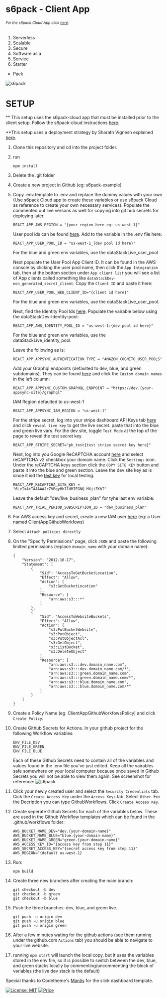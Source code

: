 
# s6pack - Client App
###### <sup>*For the s6pack Cloud App click [here](https://github.com/bmiles-development/s6pack-cloud).*</sup>
1. Serverless
2. Scalable
3. Secure
4. Software as a
5. Service
6. Starter
* Pack

![s6pack](./public/s6pack.svg)



# SETUP
  ** This setup uses the s6pack-cloud app that must be installed prior to the client setup. Follow the s6pack-cloud instructions [here](https://github.com/bmiles-development/s6pack-cloud). 
  
  **This setup uses a deployment strategy by Sharath Vignesh explained [here](https://sharathvignesh.medium.com/ci-cd-deploy-react-app-to-aws-s3-using-github-actions-3f6d77783190).
  1) Clone this repository and cd into the project folder.
  2) run 
  		```
		npm install
		```
  3) Delete the .git folder 
  4) Create a new project in Github (eg: s6pack-example)
  5) Copy .env.template to .env and replace the dummy values with your own (Use s6pack Cloud app to create these variables or use s6pack Cloud as reference to create your own necessary services). Populate the commented out live versons as well for copying into git hub secrets for deploying later.
		```
		REACT_APP_AWS_REGION = "{your region here eg: us-west-1}"
		```
		User pool ids can be found [here](https://us-west-1.console.aws.amazon.com/cognito/v2/idp/user-pools). Add to the variable in the .env file here:
		```
		REACT_APP_USER_POOL_ID = "us-west-1_{dev pool id here}"
		```
		For the blue and green env variables, use the dataStackLive_user_pool 

		Next populate the User Pool App Client ID. It can be found in the AWS console by clicking the user pool name, then click the ```App Integration``` tab, then at the bottom section under ```App client list``` you will see a list of App clients called something like ```dataStackDev-non_generated_secret_client```. Copy the ```Client ID``` and paste it here:
		```
		REACT_APP_USER_POOL_WEB_CLIENT_ID="{client id here}"
		```
		For the blue and green env variables, use the dataStackLive_user_pool.

		Next, find the Identity Pool Ids [here](https://us-west-1.console.aws.amazon.com/cognito/v2/identity/identity-pools). Populate the vairable below using the dataStackDev-Identity-pool:
		```
		REACT_APP_AWS_IDENTITY_POOL_ID = "us-west-1:{dev pool id here}"
		```
		For the blue and green env variables, use the dataStackLive_identity_pool.
		
		Leave the following as is:
		```
		REACT_APP_APPSYNC_AUTHENTICATION_TYPE = "AMAZON_COGNITO_USER_POOLS"
		```
		Add your Graphql endpoints (defaulted to dev, blue, and green subdomains). They can be found [here](https://us-west-1.console.aws.amazon.com/appsync/home?region=us-west-1#/apis) and click the ```Custom domain names``` in the left column:
		```
		REACT_APP_APPSYNC_CUSTOM_GRAPHQL_ENDPOINT = "https://dev.{your-appsync-site}/graphql"
		```
		IAM Region defaulted to us-west-1
		```
		REACT_APP_APPSYNC_IAM_REGION = "us-west-1"
		```
		For the stripe secret, log into your stripe dashboard API Keys tab [here](https://dashboard.stripe.com/apikeys) and click ```reveal live key``` to get the live secret. paste that into the blue and green live vars. For the dev site, toggle ```Test Mode``` at the top of the page to reveal the test secret key.
		```
		REACT_APP_STRIPE_SECRET="pk_test{test stripe secret key here}"
		```
		Next, log into you Google ReCAPTCHA account [here](https://www.google.com/recaptcha/admin) and select reCAPTCHA v2 checkbox your domain name. Click the ```Settings``` icon. Under the reCAPTCHA keys section click the ```COPY SITE KEY``` button and paste it into the blue and green section. Leave the dev site key as is since it isd the [test key](https://developers.google.com/recaptcha/docs/faq) for local testing.
		```
		REACT_APP_RECAPTCHA_SITE_KEY = "6LeIxAcTAAAAAJcZVRqyHh71UMIEGNQ_MXjiZKhI"
		```
		Leave the default "dev/live_business_plan" for tyhe last env variable:
		```
		REACT_APP_TRIAL_PERIOD_SUBSCRIPTION_ID = "dev_business_plan"
		```

  6) For AWS access key and secret, create a new IAM user [here](https://us-east-1.console.aws.amazon.com/iam/home?region=us-west-1#/users/create) (eg: a User named ClientAppGithubWorkfows) 
  7) Select ```Attach policies directly``` 
  8)  On the "Specify Permissions" page, click ```JSON``` and paste the following limited permissions (replace ```domain_name``` with your domain name):
    	```
		{
			"Version": "2012-10-17",
			"Statement": [
				{
					"Sid": "AccessToGetBucketLocation",
					"Effect": "Allow",
					"Action": [
						"s3:GetBucketLocation"
					],
					"Resource": [
						"arn:aws:s3:::*"
					]
				},
				{
					"Sid": "AccessToWebsiteBuckets",
					"Effect": "Allow",
					"Action": [
						"s3:PutBucketWebsite",
						"s3:PutObject",
						"s3:PutObjectAcl",
						"s3:GetObject",
						"s3:ListBucket",
						"s3:DeleteObject"
					],
					"Resource": [
						"arn:aws:s3:::dev.domain_name.com",
						"arn:aws:s3:::dev.domain_name.com/*",
						"arn:aws:s3:::green.domain_name.com",
						"arn:aws:s3:::green.domain_name.com/*",
						"arn:aws:s3:::blue.domain_name.com",
						"arn:aws:s3:::blue.domain_name.com/*"
					]
				}
			]
		}
		```
  9)  Create a Policy Name (eg. ClientAppGithubWorkfowsPolicy) and click ```Create Policy```.
  10) Create Github Secrets for Actions. In your github project for the following Workflow variables:
      ```
      ENV_FILE_DEV
      ENV_FILE_GREEN
      ENV_FILE_BLUE
      ```
      Each of these Github Secrets need to contain all of the variables and values found in the .env file you've just edited. Keep all the vairables safe somewhere on your local computer because once saved in Github Secrets you will not be able to view them again. See screenshot for reference: 
	  ![s6pack](./public/github_secrets_screenshot.png)
  11) Click your newly created user and select the ```Security Credentials``` tab. Cick the ```Create Access Key``` under the ```Access Keys``` tab. Select ```Other```. For the Decription you can type GithubWorkflows. Click ```Create Access Key```.
  12) Create seperate Github Secrets for each of the variables below. These are used in the Github Workflow templates which can be found in the .github/workflows folder:
	  ```
      AWS_BUCKET_NAME_DEV="dev.{your-domain-name}"
	  AWS_BUCKET_NAME_BLUE="blue.{your-domain-name}"
      AWS_BUCKET_NAME_GREEN="green.{your-domain-name}"
      AWS_ACCESS_KEY_ID="{access key from step 11}"
      AWS_SECRET_ACCESS_KEY="{secret access key from step 11}"
      AWS_REGION="{default us-west-1}
	  ```
      
  13) Run:
		``` 
		npm build 
		```
  14) Create three new branches after creating the main branch: 
  		```
		git checkout -b dev
		git checkout -b green
		git checkout -b blue
  		```
  15) Push the three branches: dev, blue, and green live.
		```
		git push -u origin dev
		git push -u origin blue
		git push -u origin green
		```
  16) After a few minutes wating for the github actions (see them running under the github.com ```Actions``` tab) you should be able to navigate to your live website.
  17) running ```npm start``` will launch the local copy, but it uses the variables stored in the env file, so it is possible to switch between the dev, blue, and green stacks locally by commenting/uncommenting the block of variables (the live dev stack is the default)


Special thanks to Codetheme's [Mantis](https://github.com/codedthemes/mantis-free-react-admin-template) for the slick dashboard template.

[![License: MIT](https://img.shields.io/badge/License-MIT-yellow.svg)](https://opensource.org/licenses/MIT)
[![Price](https://img.shields.io/badge/price-FREE-0098f7.svg)](https://github.com/bmiles-development/s6pack-client/blob/main/LICENSE)




